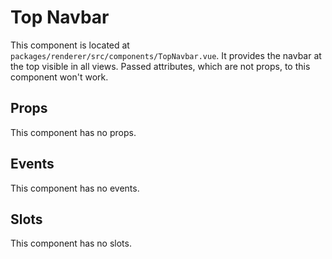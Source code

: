 # Top Navbar

This component is located at `packages/renderer/src/components/TopNavbar.vue`.
It provides the navbar at the top visible in all views.
Passed attributes, which are not props, to this component won't work.

## Props

This component has no props.

## Events

This component has no events.

## Slots

This component has no slots.